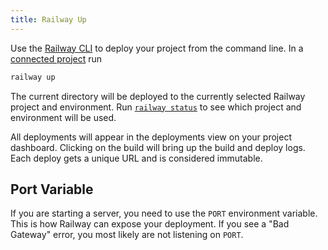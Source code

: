 ```yaml
---
title: Railway Up
---
```


<NextImage src="https://res.cloudinary.com/railway/image/upload/v1631917786/docs/railway-up_h4as0c.png"
alt="Screenshot of Railway Up"
layout="intrinsic"
width={333} height={64} quality={80} />

Use the [Railway CLI](/develop/cli) to deploy your project from the
command line. In a [connected project](/develop/cli#connect) run

```bash
railway up
```

The current directory will be deployed to the currently selected Railway project
and environment. Run [`railway status`](/reference/cli-api#status) to see
which project and environment will be used.

All deployments will appear in the deployments view on your project dashboard.
Clicking on the build will bring up the build and deploy logs. Each deploy gets
a unique URL and is considered immutable.

## Port Variable

If you are starting a server, you need to use the `PORT` environment variable.
This is how Railway can expose your deployment. If you see a "Bad Gateway"
error, you most likely are not listening on `PORT`.

